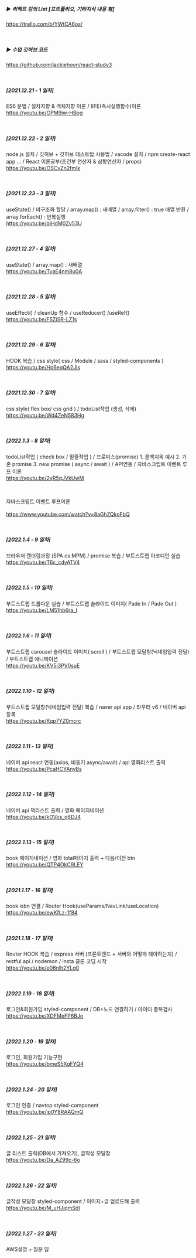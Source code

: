 ##### ▶ 리액트 강의 List [포트폴리오, 기타지식 내용 有]
https://trello.com/b/YWtCA6os/ 

</br>

##### ▶ 수업 깃허브 코드 
https://github.com/jackiehoon/react-study3

</br>

##### [2021.12.21 - 1 일차]
ES6 문법 / 절차지향 & 객체지향 이론 / IIFE(즉시실행함수)이론 </br>
https://youtu.be/OPM9iw-HBog

</br>

##### [2021.12.22 - 2 일차]
node.js 설치 / 깃허브 + 깃허브 데스트탑 사용법 / vacode 설치 / npm create-react app ... / React 이론공부(조건부 연산자 & 삼항연산자 / props)</br>
https://youtu.be/OSCvZn2fmik

</br>

##### [2021.12.23 - 3 일차]
useState() / 비구조화 할당 / array.map() : 새배열 / array.filter() : true 배열 반환 / array.forEach() : 반복실행</br>
https://youtu.be/qiHdM0Zv53U

</br>

##### [2021.12.27 - 4 일차]
useState() / array.map() : 새배열</br>
https://youtu.be/TvaE4nm8u0A

</br>

##### [2021.12.28 - 5 일차]
useEffect() / cleanUp 함수 / useReducer() /useRef()</br>
https://youtu.be/F5ZiSR-LZ1s

</br>

##### [2021.12.29 - 6 일차]
HOOK 복습 / css style( css / Module / sass / styled-components )</br>
https://youtu.be/Hp6eqQA2Jls

</br>

##### [2021.12.30 - 7 일차]
css style( flex box/ css grid ) / todoList작업 (생성, 삭제)</br>
https://youtu.be/Wd4ZeN583Hg

</br>

##### [2022.1.3 - 8 일차]
todoList작업 ( check box / 밑줄작업 ) / 프로미스(promise) 1. 콜백지옥 예시 2. 기존 promise 3. new promise ( async / await ) / API연동 / 자바스크립트 이벤트 루프 이론</br>
https://youtu.be/2yR5qJVkUwM

</br>

자바스크립트 이벤트 루프이론</br></br>
https://www.youtube.com/watch?v=8aGhZQkoFbQ

</br>

##### [2022.1.4 - 9 일차]
브라우저 렌더링과정 (SPA cs MPM) / promise 복습 / 부트스트랩 아코디언 실습</br>
https://youtu.be/T6c_cdyATV4

</br>

##### [2022.1.5 - 10 일차]
부트스트랩 드롭다운 실습 / 부트스트랩 슬라이드 이미지( Pade In / Pade Out )</br>
https://youtu.be/LM51hb6ra_I

</br>

##### [2022.1.6 - 11 일차]
부트스트랩 carousel 슬라이드 이미지( scroll ) / 부트스트랩 모달창(닉네임입력 전달) / 부트스트랩 애니메이션</br>
https://youtu.be/KV5i3PV0suE

</br>

##### [2022.1.10 - 12 일차]
부트스트랩 모달창(닉네임입력 전달) 복습 / naver api app / 라우터 v6 / 네이버 api 등록</br>
https://youtu.be/Kqp7YZ0mcrc

</br>

##### [2022.1.11 - 13 일차]
네이버 api react 연동(axios, 비동기 async/await) / api 영화리스트 출력</br>
https://youtu.be/PcaHCYAnyBs

</br>

##### [2022.1.12 - 14 일차]
네이버 api 책리스트 출력 / 영화 페이지네이션 </br>
https://youtu.be/kOVos_q6DJ4

</br>

##### [2022.1.13 - 15 일차]
book 페이지네이션 / 영화 total페이지 출력 + 다음/이전 btn</br>
https://youtu.be/QTP4OkC9LEY

</br>

##### [2021.1.17 - 16 일차]
book isbn 연결 / Router Hook(useParams/NavLink/useLocation)</br>
https://youtu.be/ewKfLz-1f84

</br>

##### [2021.1.18 - 17 일차]
Router HOOK 복습 / express 서버 (프론트엔드 + 서버와 어떻게 해야하는지) / restful.api / nodemon / insta 클론 코딩 시작</br>
https://youtu.be/e06nlh2YLg0

</br>

##### [2022.1.19 - 18 일차]
로그인&회원가입 styled-component / DB+노드 연결하기 / 아이디 중복검사</br>
https://youtu.be/XDFMeFP6BJo

</br>

##### [2022.1.20 - 19 일차]
로그인, 회원가입 기능구현</br>
https://youtu.be/bmeS5XgFYQ4

</br>

##### [2022.1.24 - 20 일차]
로그인 인증 / navtop styled-component</br>
https://youtu.be/ip0Y8RAAQmQ

</br>

##### [2022.1.25 - 21 일차]
글 리스트 출력(DB에서 가져오기), 글작성 모달창</br>
https://youtu.be/Da_AZ99c-6o

</br>

##### [2022.1.26 - 22 일차]
글작성 모달창 styled-component / 이미지+글 업로드해 출력</br>
https://youtu.be/M_uHJiqmSdI

</br>

##### [2022.1.27 - 23 일차]
AWS설명 + 질문 답

